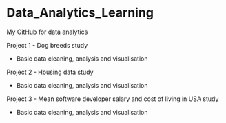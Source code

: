 # Data_Analytics_Learning
My GitHub for data analytics 


Project 1 - Dog breeds study
- Basic data cleaning, analysis and visualisation

Project 2 - Housing data study
- Basic data cleaning, analysis and visualisation

Project 3 - Mean software developer salary and cost of living in USA study
- Basic data cleaning, analysis and visualisation
